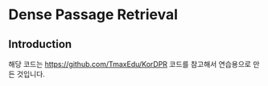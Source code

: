 

# Dense Passage Retrieval 

## Introduction

해당 코드는 https://github.com/TmaxEdu/KorDPR 코드를 참고해서 연습용으로 만든 것입니다.



